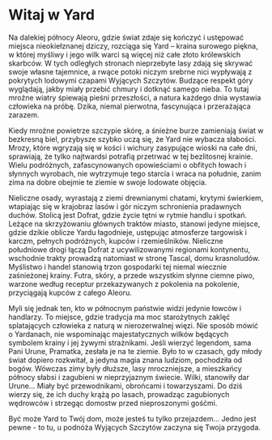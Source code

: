 # Witaj w Yard

Na dalekiej północy Aleoru, gdzie świat zdaje się kończyć i ustępować miejsca nieokiełznanej dziczy, rozciąga się Yard – kraina surowego piękna, w której myśliwy i jego wilk warci są więcej niż całe złoto królewskich skarbców. W tych odległych stronach nieprzebyte lasy zdają się skrywać swoje własne tajemnice, a rwące potoki niczym srebrne nici wypływają z pokrytych lodowymi czapami Wyjących Szczytów. Budzące respekt góry wyglądają, jakby miały przebić chmury i dotknąć samego nieba. To tutaj mroźne wiatry śpiewają pieśni przeszłości, a natura każdego dnia wystawia człowieka na próbę. Dzika, niemal pierwotna, fascynująca i przerażająca zarazem.

Kiedy mroźne powietrze szczypie skórę, a śnieżne burze zamieniają świat w bezkresną biel, przybysze szybko uczą się, że Yard nie wybacza słabości. Mrozy, które wgryzają się w kości i wichury zasypujące wioski na całe dni, sprawiają, że tylko najtwardsi potrafią przetrwać w tej bezlitosnej krainie. Wielu podróżnych, zafascynowanych opowieściami o obfitych łowach i słynnych wyrobach, nie wytrzymuje tego starcia i wraca na południe, zanim zima na dobre obejmie te ziemie w swoje lodowate objęcia.

Nieliczne osady, wyrastają z ziemi drewnianymi chatami, krytymi świerkiem, wtapiając się w krajobraz lasów i gór niczym schronienia pradawnych duchów. Stolicą jest Dofrat, gdzie życie tętni w rytmie handlu i spotkań. Leżące na skrzyżowaniu głównych traktów miasto, stanowi jedyne miejsce, gdzie dzikie oblicze Yardu łagodnieje, ustępując atmosferze targowisk i karczm, pełnych podróżnych, kupców i rzemieślników. Nieliczne południowe drogi łączą Dofrat z ucywilizowanymi regionami kontynentu, wschodnie trakty prowadzą natomiast w stronę Tascal, domu krasnoludów. Myślistwo i handel stanowią trzon gospodarki tej niemal wiecznie zaśnieżonej krainy. Futra, skóry, a przede wszystkim słynne ciemne piwo, warzone według receptur przekazywanych z pokolenia na pokolenie, przyciągają kupców z całego Aleoru.

Myli się jednak ten, kto w północnym państwie widzi jedynie łowców i handlarzy. To miejsce, gdzie tradycja ma moc starożytnych zaklęć splatających człowieka z naturą w nierozerwalnej więzi. Nie sposób mówić o Yardanach, nie wspominając majestatycznych wilków będących symbolem krainy i jej żywymi strażnikami. Jeśli wierzyć legendom, sama Pani Urune, Pramatka, zesłała je na te ziemie. Było to w czasach, gdy młody świat dopiero rozkwitał, a jedyna magia znana ludziom, pochodziła od bogów. Wówczas zimy były dłuższe, lasy mroczniejsze, a mieszkańcy północy słabsi i zagubieni w nieprzyjaznym świecie. Wilki, stanowiły dar Urune... Miały być przewodnikami, obrońcami i towarzyszami. Do dziś wierzy się, że ich duchy krążą po lasach, prowadząc zagubionych wędrowców i strzegąc domostw przed nieproszonymi gośćmi.  

Być może Yard to Twój dom, może jesteś tu tylko przejazdem... Jedno jest pewne - to tu, u podnóża Wyjących Szczytów zaczyna się Twoja przygoda.

